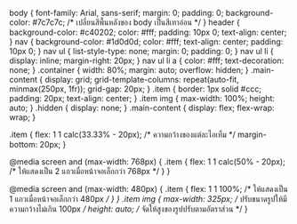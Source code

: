 body {
    font-family: Arial, sans-serif;
    margin: 0;
    padding: 0;
    background-color: #7c7c7c; /* เปลี่ยนสีพื้นหลังของ body เป็นสีเทาอ่อน */
}
header {
    background-color: #c40202;
    color: #fff;
    padding: 10px 0;
    text-align: center;
}
nav {
    background-color: #1d0d0d;
    color: #fff;
    text-align: center;
    padding: 10px 0;
}
nav ul {
    list-style-type: none;
    margin: 0;
    padding: 0;
}
nav ul li {
    display: inline;
    margin-right: 20px;
}
nav ul li a {
    color: #fff;
    text-decoration: none;
}
.container {
    width: 80%;
    margin: auto;
    overflow: hidden;
}
.main-content {
    display: grid;
    grid-template-columns: repeat(auto-fit, minmax(250px, 1fr));
    grid-gap: 20px;
}
.item {
    border: 1px solid #ccc;
    padding: 20px;
    text-align: center;
}
.item img {
    max-width: 100%;
    height: auto;
}
.hidden {
    display: none;
}
.main-content {
    display: flex;
    flex-wrap: wrap;
}

.item {
    flex: 1 1 calc(33.33% - 20px); /* ความกว้างของแต่ละไอเท็ม */
    margin-bottom: 20px;
}

@media screen and (max-width: 768px) {
    .item {
        flex: 1 1 calc(50% - 20px); /* ให้แสดงเป็น 2 แถวเมื่อหน้าจอเล็กกว่า 768px */
    }
}

@media screen and (max-width: 480px) {
    .item {
        flex: 1 1 100%; /* ให้แสดงเป็น 1 แถวเมื่อหน้าจอเล็กกว่า 480px */
    }
}
.item img {
    max-width: 325px; /* ปรับขนาดรูปให้มีความกว้างไม่เกิน 100px */
    height: auto; /* จัดให้สูงของรูปปรับตามอัตราส่วน */
}
